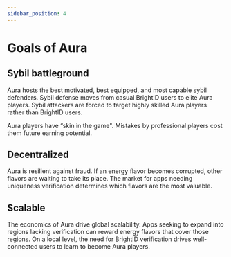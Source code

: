 ```yaml
---
sidebar_position: 4
---
```


# Goals of Aura

## Sybil battleground

Aura hosts the best motivated, best equipped, and most capable sybil defenders. Sybil defense moves from casual BrightID users to elite Aura players. Sybil attackers are forced to target highly skilled Aura players rather than BrightID users.

Aura players have “skin in the game". Mistakes by professional players cost them future earning potential.

## Decentralized

Aura is resilient against fraud. If an energy flavor becomes corrupted, other flavors are waiting to take its place. The market for apps needing uniqueness verification determines which flavors are the most valuable.

## Scalable

The economics of Aura drive global scalability. Apps seeking to expand into regions lacking verification can reward energy flavors that cover those regions. On a local level, the need for BrightID verification drives well-connected users to learn to become Aura players.